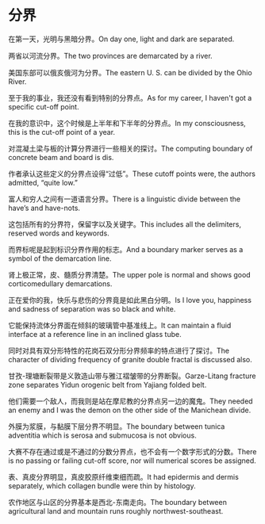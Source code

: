 # 分界

<p><span class="chinese">在第一天，光明与黑暗分界。</span><span class="english">On day one, light and dark are separated.</span></p>

<p><span class="chinese">两省以河流分界。</span><span class="english">The two provinces are demarcated by a river.</span></p>

<p><span class="chinese">美国东部可以俄亥俄河为分界。</span><span class="english">The eastern U. S. can be divided by the Ohio River.</span></p>

<p><span class="chinese">至于我的事业，我还没有看到特别的分界点。</span><span class="english">As for my career, I haven't got a specific cut-off point.</span></p>

<p><span class="chinese">在我的意识中，这个时候是上半年和下半年的分界点。</span><span class="english">In my consciousness, this is the cut-off point of a year.</span></p>

<p><span class="chinese">对混凝土梁与板的计算分界进行一些相关的探讨。</span><span class="english">The computing boundary of concrete beam and board is dis.</span></p>

<p><span class="chinese">作者承认这些定义的分界点设得“过低”。</span><span class="english">These cutoff points were, the authors admitted, “quite low.”</span></p>

<p><span class="chinese">富人和穷人之间有一道语言分界。</span><span class="english">There is a linguistic divide between the have’s and have-nots.</span></p>

<p><span class="chinese">这包括所有的分界符，保留字以及关键字。</span><span class="english">This includes all the delimiters, reserved words and keywords.</span></p>

<p><span class="chinese">而界标呢是起到标识分界作用的标志。</span><span class="english">And a boundary marker serves as a symbol of the demarcation line.</span></p>

<p><span class="chinese">肾上极正常，皮、髓质分界清楚。</span><span class="english">The upper pole is normal and shows good corticomedullary demarcations.</span></p>

<p><span class="chinese">正在爱你的我，快乐与悲伤的分界竟是如此黑白分明。</span><span class="english">Is I love you, happiness and sadness of separation was so black and white.</span></p>

<p><span class="chinese">它能保持流体分界面在倾斜的玻璃管中基准线上。</span><span class="english">It can maintain a fluid interface at a reference line in an inclined glass tube.</span></p>

<p><span class="chinese">同时对具有双分形特性的花岗石双分形分界频率的特点进行了探讨。</span><span class="english">The character of dividing frequency of granite double fractal is discussed also.</span></p>

<p><span class="chinese">甘孜-理塘断裂带是义敦造山带与雅江褶皱带的分界断裂。</span><span class="english">Garze-Litang fracture zone separates Yidun orogenic belt from Yajiang folded belt.</span></p>

<p><span class="chinese">他们需要一个敌人，而我则是站在摩尼教的分界点另一边的魔鬼。</span><span class="english">They needed an enemy and I was the demon on the other side of the Manichean divide.</span></p>

<p><span class="chinese">外膜为浆膜，与黏膜下层分界不明显。</span><span class="english">The boundary between tunica adventitia which is serosa and submucosa is not obvious.</span></p>

<p><span class="chinese">大赛不存在通过或是不通过的分数分界点，也不会有一个数字形式的分数。</span><span class="english">There is no passing or failing cut-off score, nor will numerical scores be assigned.</span></p>

<p><span class="chinese">表、真皮分界明显，真皮胶原纤维束细而疏。</span><span class="english">It had epidermis and dermis separately, which collagen bundle were thin by histology.</span></p>

<p><span class="chinese">农作地区与山区的分界基本是西北-东南走向。</span><span class="english">The boundary between agricultural land and mountain runs roughly northwest-southeast.</span></p>

